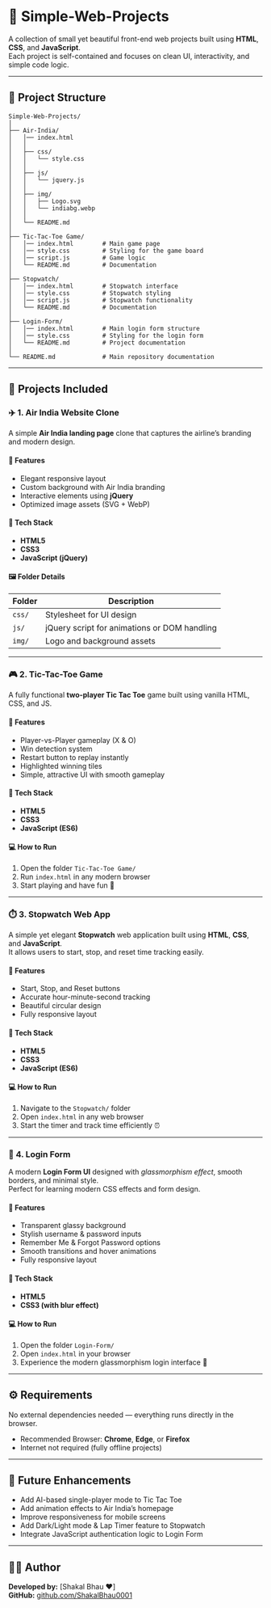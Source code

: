 # 🛫 Simple-Web-Projects

A collection of small yet beautiful front-end web projects built using **HTML**, **CSS**, and **JavaScript**.  
Each project is self-contained and focuses on clean UI, interactivity, and simple code logic.

---

## 📁 Project Structure
```
Simple-Web-Projects/
│
├── Air-India/
│   │── index.html
│   │
│   ├── css/
│   │   └── style.css
│   │
│   ├── js/
│   │   └── jquery.js
│   │
│   ├── img/
│   │   ├── Logo.svg
│   │   └── indiabg.webp
│   │
│   └── README.md
│
├── Tic-Tac-Toe Game/
│   │── index.html        # Main game page
│   │── style.css         # Styling for the game board
│   │── script.js         # Game logic
│   └── README.md         # Documentation
│
├── Stopwatch/
│   │── index.html        # Stopwatch interface
│   │── style.css         # Stopwatch styling
│   │── script.js         # Stopwatch functionality
│   └── README.md         # Documentation
│
├── Login-Form/
│   │── index.html        # Main login form structure
│   │── style.css         # Styling for the login form
│   └── README.md         # Project documentation
│
└── README.md             # Main repository documentation
```

---

## 🧩 Projects Included

### ✈️ 1. Air India Website Clone
A simple **Air India landing page** clone that captures the airline’s branding and modern design.

#### 🔹 Features
- Elegant responsive layout  
- Custom background with Air India branding  
- Interactive elements using **jQuery**  
- Optimized image assets (SVG + WebP)

#### 🧱 Tech Stack
- **HTML5**
- **CSS3**
- **JavaScript (jQuery)**

#### 🖼️ Folder Details
| Folder | Description |
|---------|--------------|
| `css/`  | Stylesheet for UI design |
| `js/`   | jQuery script for animations or DOM handling |
| `img/`  | Logo and background assets |

---

### 🎮 2. Tic-Tac-Toe Game
A fully functional **two-player Tic Tac Toe** game built using vanilla HTML, CSS, and JS.

#### 🔹 Features
- Player-vs-Player gameplay (X & O)  
- Win detection system  
- Restart button to replay instantly  
- Highlighted winning tiles  
- Simple, attractive UI with smooth gameplay

#### 🧱 Tech Stack
- **HTML5**
- **CSS3**
- **JavaScript (ES6)**

#### 💻 How to Run
1. Open the folder `Tic-Tac-Toe Game/`
2. Run `index.html` in any modern browser
3. Start playing and have fun 🎉

---

### ⏱️ 3. Stopwatch Web App
A simple yet elegant **Stopwatch** web application built using **HTML**, **CSS**, and **JavaScript**.  
It allows users to start, stop, and reset time tracking easily.

#### 🔹 Features
- Start, Stop, and Reset buttons  
- Accurate hour-minute-second tracking  
- Beautiful circular design  
- Fully responsive layout  

#### 🧱 Tech Stack
- **HTML5**
- **CSS3**
- **JavaScript (ES6)**

#### 💻 How to Run
1. Navigate to the `Stopwatch/` folder  
2. Open `index.html` in any web browser  
3. Start the timer and track time efficiently ⏰

---

### 🔐 4. Login Form
A modern **Login Form UI** designed with *glassmorphism effect*, smooth borders, and minimal style.  
Perfect for learning modern CSS effects and form design.

#### 🔹 Features
- Transparent glassy background  
- Stylish username & password inputs  
- Remember Me & Forgot Password options  
- Smooth transitions and hover animations  
- Fully responsive layout  

#### 🧱 Tech Stack
- **HTML5**
- **CSS3 (with blur effect)**

#### 💻 How to Run
1. Open the folder `Login-Form/`
2. Open `index.html` in your browser  
3. Experience the modern glassmorphism login interface 💎

---

## ⚙️ Requirements
No external dependencies needed — everything runs directly in the browser.

- Recommended Browser: **Chrome**, **Edge**, or **Firefox**
- Internet not required (fully offline projects)

---

## 🌟 Future Enhancements
- Add AI-based single-player mode to Tic Tac Toe  
- Add animation effects to Air India’s homepage  
- Improve responsiveness for mobile screens
- Add Dark/Light mode & Lap Timer feature to Stopwatch
- Integrate JavaScript authentication logic to Login Form

---

## 🧑‍💻 Author
**Developed by:** [Shakal Bhau ❤️]  
**GitHub:** [github.com/ShakalBhau0001](https://github.com/ShakalBhau0001)
